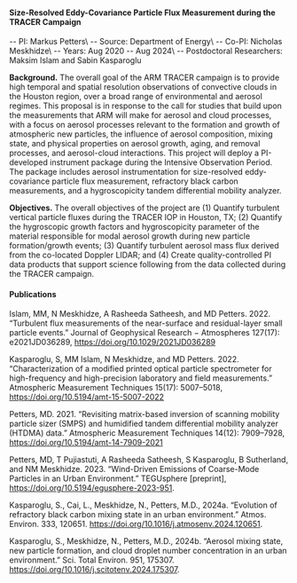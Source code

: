 #### Size-Resolved Eddy-Covariance Particle Flux Measurement during the TRACER Campaign

-- PI: Markus Petters\\
-- Source: Department of Energy\\
-- Co-PI: Nicholas Meskhidze\\
-- Years: Aug 2020 -- Aug 2024\\
-- Postdoctoral Researchers: Maksim Islam and Sabin Kasparoglu

**Background.** The overall goal of the ARM TRACER campaign is to provide high temporal and spatial resolution observations of convective clouds in the Houston region, over a broad range of environmental and aerosol regimes. This proposal is in response to the call for studies that build upon the measurements that ARM will make for aerosol and cloud processes, with a focus on aerosol processes relevant to the formation and growth of atmospheric new particles, the influence of aerosol composition, mixing state, and physical properties on aerosol growth, aging, and removal processes, and aerosol-cloud interactions. This project will deploy a PI-developed instrument package during the Intensive Observation Period. The package includes aerosol instrumentation for size-resolved eddy-covariance particle flux measurement, refractory black carbon measurements, and a hygroscopicity tandem differential mobility analyzer. 

**Objectives.** The overall objectives of the project are (1) Quantify turbulent vertical particle fluxes during the TRACER IOP in Houston, TX; (2) Quantify the hygroscopic growth factors and hygroscopicity parameter of the material responsible for modal aerosol growth during new particle formation/growth events; (3) Quantify turbulent aerosol mass flux derived from the co-located Doppler LIDAR; and (4) Create quality-controlled PI data products that support science following from the data collected during the TRACER campaign.

#### Publications

Islam, MM, N Meskhidze, A Rasheeda Satheesh, and MD Petters. 2022. “Turbulent flux measurements of the near-surface and residual-layer small particle events.” Journal of Geophysical Research −
Atmospheres 127(17): e2021JD036289, https://doi.org/10.1029/2021JD036289

Kasparoglu, S, MM Islam, N Meskhidze, and MD Petters. 2022. “Characterization of a modified printed optical particle spectrometer for high-frequency and high-precision laboratory and field measurements.” Atmospheric Measurement Techniques 15(17): 5007–5018, https://doi.org/10.5194/amt-15-5007-2022

Petters, MD. 2021. “Revisiting matrix-based inversion of scanning mobility particle sizer (SMPS) and humidified tandem differential mobility analyzer (HTDMA) data.” Atmospheric Measurement Techniques
14(12): 7909–7928, https://doi.org/10.5194/amt-14-7909-2021

Petters, MD, T Pujiastuti, A Rasheeda Satheesh, S Kasparoglu, B Sutherland, and NM Meskhidze. 2023. “Wind-Driven Emissions of Coarse-Mode Particles in an Urban Environment.” TEGUsphere [preprint], https://doi.org/10.5194/egusphere-2023-951.

Kasparoglu, S., Cai, L., Meskhidze, N., Petters, M.D., 2024a. “Evolution of refractory black carbon mixing state in an urban environment.” Atmos. Environ. 333, 120651. https://doi.org/10.1016/j.atmosenv.2024.120651.

Kasparoglu, S., Meskhidze, N., Petters, M.D., 2024b. “Aerosol mixing state, new particle formation, and cloud droplet number concentration in an urban environment.” Sci. Total Environ. 951, 175307. https://doi.org/10.1016/j.scitotenv.2024.175307.


